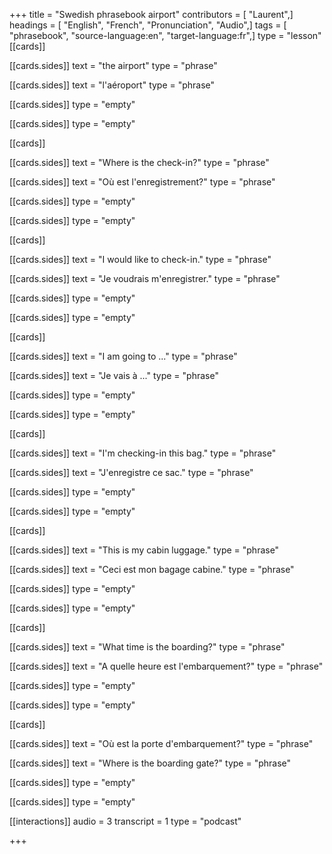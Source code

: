 +++
title = "Swedish phrasebook airport"
contributors = [ "Laurent",]
headings = [ "English", "French", "Pronunciation", "Audio",]
tags = [ "phrasebook", "source-language:en", "target-language:fr",]
type = "lesson"
[[cards]]

[[cards.sides]]
text = "the airport"
type = "phrase"

[[cards.sides]]
text = "l'aéroport"
type = "phrase"

[[cards.sides]]
type = "empty"

[[cards.sides]]
type = "empty"

[[cards]]

[[cards.sides]]
text = "Where is the check-in?"
type = "phrase"

[[cards.sides]]
text = "Où est l'enregistrement?"
type = "phrase"

[[cards.sides]]
type = "empty"

[[cards.sides]]
type = "empty"

[[cards]]

[[cards.sides]]
text = "I would like to check-in."
type = "phrase"

[[cards.sides]]
text = "Je voudrais m'enregistrer."
type = "phrase"

[[cards.sides]]
type = "empty"

[[cards.sides]]
type = "empty"

[[cards]]

[[cards.sides]]
text = "I am going to ..."
type = "phrase"

[[cards.sides]]
text = "Je vais à ..."
type = "phrase"

[[cards.sides]]
type = "empty"

[[cards.sides]]
type = "empty"

[[cards]]

[[cards.sides]]
text = "I'm checking-in this bag."
type = "phrase"

[[cards.sides]]
text = "J'enregistre ce sac."
type = "phrase"

[[cards.sides]]
type = "empty"

[[cards.sides]]
type = "empty"

[[cards]]

[[cards.sides]]
text = "This is my cabin luggage."
type = "phrase"

[[cards.sides]]
text = "Ceci est mon bagage cabine."
type = "phrase"

[[cards.sides]]
type = "empty"

[[cards.sides]]
type = "empty"

[[cards]]

[[cards.sides]]
text = "What time is the boarding?"
type = "phrase"

[[cards.sides]]
text = "A quelle heure est l'embarquement?"
type = "phrase"

[[cards.sides]]
type = "empty"

[[cards.sides]]
type = "empty"

[[cards]]

[[cards.sides]]
text = "Où est la porte d'embarquement?"
type = "phrase"

[[cards.sides]]
text = "Where is the boarding gate?"
type = "phrase"

[[cards.sides]]
type = "empty"

[[cards.sides]]
type = "empty"

[[interactions]]
audio = 3
transcript = 1
type = "podcast"

+++

